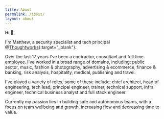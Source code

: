 ```yaml
---
title: About
permalink: /about/
layout: about
---
```


Hi 👋,

I'm Matthew, a security specialist and tech principal @[Thoughtworks](https://www.thoughtworks.com/){:target="_blank"}.

Over the last 17 years I've been a contractor, consultant and full time employee. I've worked in a broad range of domains, including; public sector, music, fashion & photography, advertising & ecommerce, finance & banking, risk analysis, hospitality, medical, publishing and travel.

I've played a variety of roles, some of these include; chief architect, head of engineering, tech lead, principal engineer, trainer, technical support, infra engineer, technical business analyst and full stack engineer.

Currently my  passion lies in building safe and autonomous teams, with a focus on team wellbeing and growth, increasing flow and decreasing time to value.
